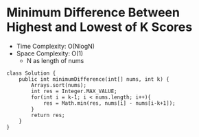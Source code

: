 # Minimum Difference Between Highest and Lowest of K Scores

- Time Complexity: O(NlogN)
- Space Complexity: O(1)
  - N as length of nums

```
class Solution {
    public int minimumDifference(int[] nums, int k) {
        Arrays.sort(nums);
        int res = Integer.MAX_VALUE;
        for(int i = k-1; i < nums.length; i++){
            res = Math.min(res, nums[i] - nums[i-k+1]);
        }
        return res;
    }
}
```
